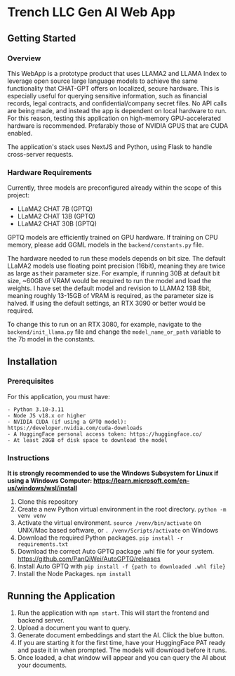 
# Trench LLC Gen AI Web App
## Getting Started

### Overview

This WebApp is a prototype product that uses LLAMA2 and LLAMA Index to leverage open source large language models to achieve the same functionality that CHAT-GPT offers on localized, secure hardware. This is especially useful for querying sensitive information, such as financial records, legal contracts, and confidential/company secret files. No API calls are being made, and instead the app is dependent on local hardware to run. For this reason, testing this application on high-memory GPU-accelerated hardware is recommended. Prefarably those of NVIDIA GPUS that are CUDA enabled.

The application's stack uses NextJS and Python, using Flask to handle cross-server requests.

### Hardware Requirements

Currently, three models are preconfigured already within the scope of this project:
* LLaMA2 CHAT 7B (GPTQ)
* LLaMA2 CHAT 13B (GPTQ)
* LLaMA2 CHAT 30B (GPTQ)

GPTQ models are efficiently trained on GPU hardware. If training on CPU memory, please add GGML models in the `backend/constants.py` file.

The hardware needed to run these models depends on bit size. The default LLaMA2 models use floating point precision (16bit), meaning they are twice as large as their parameter size. For example, if running 30B at default bit size, ~60GB of VRAM would be required to run the model and load the weights. I have set the default model and revision to LLAMA2 13B 8bit, meaning roughly 13-15GB of VRAM is required, as the parameter size is halved. If using the default settings, an RTX 3090 or better would be required.

To change this to run on an RTX 3080, for example, navigate to the `backend/init_llama.py` file and change the `model_name_or_path` variable to the 7b model in the constants.

## Installation

### Prerequisites

For this application, you must have:
```
- Python 3.10-3.11
- Node JS v18.x or higher
- NVIDIA CUDA (if using a GPTQ model): https://developer.nvidia.com/cuda-downloads
- A HuggingFace personal access token: https://huggingface.co/
- At least 20GB of disk space to download the model
```

### Instructions

**It is strongly recommended to use the Windows Subsystem for Linux if using a Windows Computer: https://learn.microsoft.com/en-us/windows/wsl/install**

1. Clone this repository
2. Create a new Python virtual environment in the root directory. `python -m venv venv`
3. Activate the virtual environment. `source /venv/bin/activate` on UNIX/Mac based software, or `. /venv/Scripts/activate` on Windows
4. Download the required Python packages. `pip install -r requirements.txt`
5. Download the correct Auto GPTQ package .whl file for your system. https://github.com/PanQiWei/AutoGPTQ/releases
6. Install Auto GPTQ with `pip install -f {path to downloaded .whl file}`
7. Install the Node Packages. `npm install`

## Running the Application

1. Run the application with `npm start`. This will start the frontend and backend server.
2. Upload a document you want to query.
3. Generate document embeddings and start the AI. Click the blue button.
4. If you are starting it for the first time, have your HuggingFace PAT ready and paste it in when prompted. The models will download before it runs.
5. Once loaded, a chat window will appear and you can query the AI about your documents.
